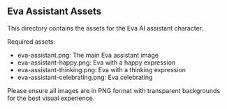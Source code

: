 ## Eva Assistant Assets

This directory contains the assets for the Eva AI assistant character.

Required assets:
- eva-assistant.png: The main Eva assistant image
- eva-assistant-happy.png: Eva with a happy expression
- eva-assistant-thinking.png: Eva with a thinking expression
- eva-assistant-celebrating.png: Eva celebrating

Please ensure all images are in PNG format with transparent backgrounds for the best visual experience.
